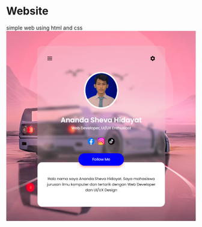 # Website
simple web using html and css
![alt text](https://github.com/AnandaSheva/Website/blob/main/Img/ss.png?raw=true)
